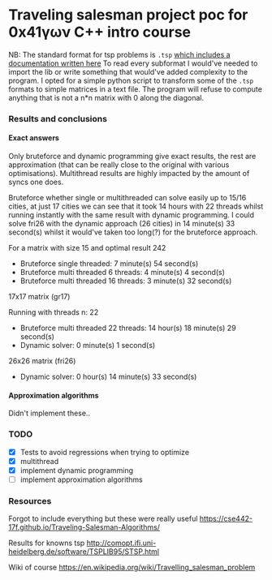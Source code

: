 # Traveling salesman project poc for 0x41γων C++ intro course


NB: The standard format for tsp problems is `.tsp` [which includes a documentation written here](http://comopt.ifi.uni-heidelberg.de/software/TSPLIB95/tsp95.pdf)
To read every subformat I would've needed to import the lib or write something that would've added complexity to the program.
I opted for a simple python script to transform some of the `.tsp` formats to simple matrices in a text file.
The program will refuse to compute anything that is not a n*n matrix with 0 along the diagonal.

### Results and conclusions
#### Exact answers
Only bruteforce and dynamic programming give exact results, the rest are approximation (that can be really close to the original with various optimisations).
Multithread results are highly impacted by the amount of syncs one does.

Bruteforce whether single or multithreaded can solve easily up to 15/16 cities, at just 17 cities we can see that it took 14 hours with 22 threads whilst running instantly with the same result with dynamic programming.
I could solve fri26 with the dynamic approach (26 cities) in 14 minute(s) 33 second(s) whilst it would've taken too long(?) for the bruteforce approach.

For a matrix with size 15 and optimal result 242
- Bruteforce single threaded: 7 minute(s) 54 second(s)
- Bruteforce multi threaded 6 threads:  4 minute(s) 4 second(s)
- Bruteforce multi threaded 16 threads:  3 minute(s) 32 second(s)

17x17 matrix (gr17)

Running with threads n: 22
- Bruteforce multi threaded 22 threads: 14 hour(s) 18 minute(s) 29 second(s)
- Dynamic solver: 0 minute(s) 1 second(s)

26x26 matrix (fri26)
- Dynamic solver: 0 hour(s) 14 minute(s) 33 second(s)


#### Approximation algorithms
Didn't implement these..

### TODO
- [x] Tests to avoid regressions when trying to optimize
- [x] multithread
- [x] implement dynamic programming
- [ ] implement approximation algorithms

### Resources
Forgot to include everything but these were really useful
https://cse442-17f.github.io/Traveling-Salesman-Algorithms/

Results for knowns tsp
http://comopt.ifi.uni-heidelberg.de/software/TSPLIB95/STSP.html

Wiki of course
https://en.wikipedia.org/wiki/Travelling_salesman_problem
